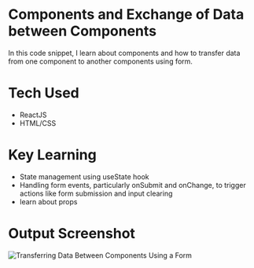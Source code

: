 # Components and Exchange of Data between Components
In this code snippet, I learn about components and how to transfer data from one component to another components using form.


# Tech Used
- ReactJS
- HTML/CSS

# Key Learning
- State management using useState hook
- Handling form events, particularly onSubmit and onChange, to trigger actions like form submission and input clearing
- learn about props

# Output Screenshot
![Transferring Data Between Components Using a Form](https://i.ibb.co/ThZPBW6/image.png)